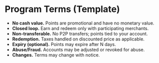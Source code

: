 
# Program Terms (Template)

- **No cash value.** Points are promotional and have no monetary value.
- **Closed loop.** Earn and redeem only with participating merchants.
- **Non-transferable.** No P2P transfers; points tied to your account.
- **Redemption.** Taxes handled on discounted price as applicable.
- **Expiry (optional).** Points may expire after N days.
- **Abuse/Fraud.** Accounts may be adjusted or revoked for abuse.
- **Changes.** Terms may change with notice.
